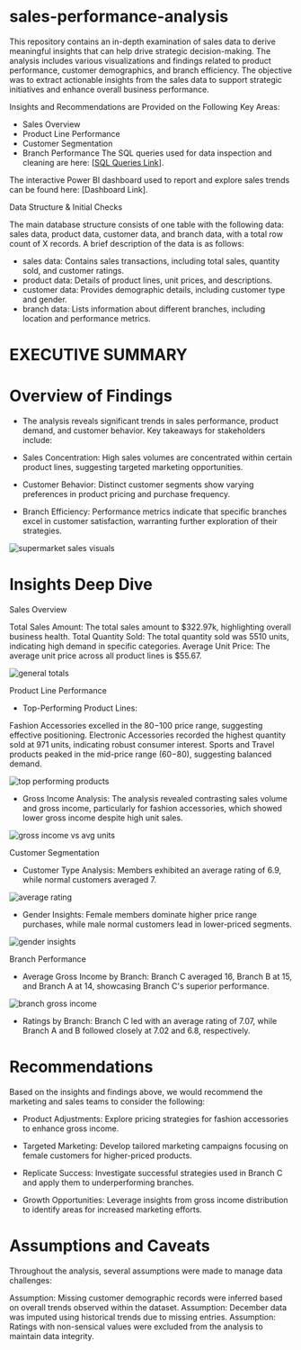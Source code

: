 # sales-performance-analysis
This repository contains an in-depth examination of sales data to derive meaningful insights that can help drive strategic decision-making. The analysis includes various visualizations and findings related to product performance, customer demographics, and branch efficiency.
The objective was to extract actionable insights from the sales data to support strategic initiatives and enhance overall business performance.



Insights and Recommendations are Provided on the Following Key Areas:

* Sales Overview
* Product Line Performance
* Customer Segmentation
* Branch Performance
The SQL queries used for data inspection and cleaning are here: [[SQL Queries Link](./supermarket_sales_sqlscript.sql)].

The interactive Power BI dashboard used to report and explore sales trends can be found here: [Dashboard Link].


Data Structure & Initial Checks

The main database structure consists of one table with the following data: sales data, product data, customer data, and branch data, with a total row count of X records. A brief description of the data is as follows:

* sales data: Contains sales transactions, including total sales, quantity sold, and customer ratings.
* product data: Details of product lines, unit prices, and descriptions.
* customer data: Provides demographic details, including customer type and gender.
* branch data: Lists information about different branches, including location and performance metrics.

# EXECUTIVE SUMMARY

# Overview of Findings

* The analysis reveals significant trends in sales performance, product demand, and customer behavior. Key takeaways for stakeholders include:

* Sales Concentration: High sales volumes are concentrated within certain product lines, suggesting targeted marketing opportunities.

* Customer Behavior: Distinct customer segments show varying preferences in product pricing and purchase frequency.

* Branch Efficiency: Performance metrics indicate that specific branches excel in customer satisfaction, warranting further exploration of their strategies.


![supermarket sales visuals](https://github.com/user-attachments/assets/bcb5b21a-a8e1-4ab2-8eca-cc3906b2669e)


# Insights Deep Dive

Sales Overview

Total Sales Amount: The total sales amount to $322.97k, highlighting overall business health.
Total Quantity Sold: The total quantity sold was 5510 units, indicating high demand in specific categories.
Average Unit Price: The average unit price across all product lines is $55.67.

![general totals](https://github.com/user-attachments/assets/e046cc36-bcf9-48a9-b55e-eeae80a55950)


Product Line Performance

* Top-Performing Product Lines:

Fashion Accessories excelled in the $80-$100 price range, suggesting effective positioning.
Electronic Accessories recorded the highest quantity sold at 971 units, indicating robust consumer interest.
Sports and Travel products peaked in the mid-price range ($60-$80), suggesting balanced demand.

![top performing products](https://github.com/user-attachments/assets/ecaca0da-edbe-4abd-9c7f-5f6b37221225)


* Gross Income Analysis: The analysis revealed contrasting sales volume and gross income, particularly for fashion accessories, which showed lower gross income despite high unit sales.

![gross income vs avg units](https://github.com/user-attachments/assets/ad1ad634-9634-4675-aa10-72dcf7ca2eba)



Customer Segmentation

* Customer Type Analysis: Members exhibited an average rating of 6.9, while normal customers averaged 7.

![average rating ](https://github.com/user-attachments/assets/d3a1db20-d259-40be-abb8-bb1095ba862e)

* Gender Insights: Female members dominate higher price range purchases, while male normal customers lead in lower-priced segments.

![gender insights](https://github.com/user-attachments/assets/832ea446-9063-4655-bf06-d363fff6bb04)


Branch Performance

* Average Gross Income by Branch:
Branch C averaged 16, Branch B at 15, and Branch A at 14, showcasing Branch C's superior performance.

![branch gross income](https://github.com/user-attachments/assets/b9c169b5-c509-41c1-bba1-6e88a1e0fd0a)

* Ratings by Branch:
Branch C led with an average rating of 7.07, while Branch A and B followed closely at 7.02 and 6.8, respectively.

# Recommendations
Based on the insights and findings above, we would recommend the marketing and sales teams to consider the following:

* Product Adjustments: Explore pricing strategies for fashion accessories to enhance gross income.

* Targeted Marketing: Develop tailored marketing campaigns focusing on female customers for higher-priced products.

* Replicate Success: Investigate successful strategies used in Branch C and apply them to underperforming branches.

* Growth Opportunities: Leverage insights from gross income distribution to identify areas for increased marketing efforts.


# Assumptions and Caveats

Throughout the analysis, several assumptions were made to manage data challenges:

Assumption: Missing customer demographic records were inferred based on overall trends observed within the dataset.
Assumption: December data was imputed using historical trends due to missing entries.
Assumption: Ratings with non-sensical values were excluded from the analysis to maintain data integrity.
